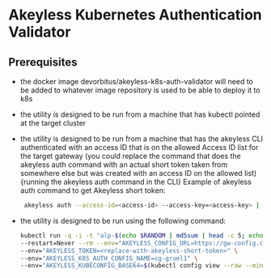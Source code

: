 # Akeyless Kubernetes Authentication Validator

## Prerequisites

- the docker image  devorbitus/akeyless-k8s-auth-validator will need to be added to whatever image repository is used to be able to deploy it to k8s
- the utility is designed to be run from a machine that has kubectl pointed at the target cluster
- the utility is designed to be run from a machine that has the akeyless CLI authenticated with an access ID that is on the allowed Access ID list for the target gateway (you could replace the command that does the akeyless auth command with an actual short token taken from somewhere else but was created with an access ID on the allowed list) {running the akeyless auth command in the CLI}
   Example of akeyless auth command to get Akeyless short token:

   ```sh
    akeyless auth --access-id=<access-id> --access-key=<access-key> | jq -r '.token'
   ```

- the utility is designed to be run using the following command:
  
    ```sh
    kubectl run -q -i -t "alp-$(echo $RANDOM | md5sum | head -c 5; echo;)" --image=devorbitus/akeyless-k8s-auth-validator \
    --restart=Never --rm --env="AKEYLESS_CONFIG_URL=https://gw-config.cg.akeyless.fans" \
    --env="AKEYLESS_TOKEN=<replace-with-akeyless-short-token>" \
    --env="AKEYLESS_K8S_AUTH_CONFIG_NAME=cg-gruel1" \
    --env="AKEYLESS_KUBECONFIG_BASE64=$(kubectl config view --raw --minify --flatten -o json | base64)"
    ```
